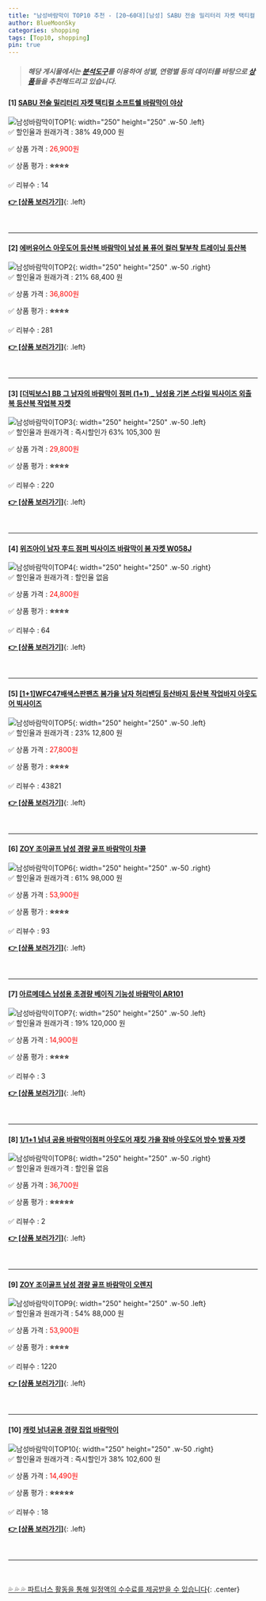 ```yaml
---
title: "남성바람막이 TOP10 추천 - [20~60대][남성] SABU 전술 밀리터리 자켓 택티컬 소프트쉘 바람막이 야상"
author: BlueMoonSky
categories: shopping
tags: [Top10, shopping]
pin: true
---
```


> ##### 해당 게시물에서는 [**분석도구**](https://itemscout.io/)를 이용하여 **성별**, **연령별** 등의 데이터를 바탕으로 [**상품**](https://link.coupang.com/a/baae76)들을 추천해드리고 있습니다.

#### [1] [SABU 전술 밀리터리 자켓 택티컬 소프트쉘 바람막이 야상](https://link.coupang.com/re/AFFSDP?lptag=AF5964186&subid=bluemoonsky6999&pageKey=6785108799&traceid=V0-153&itemId=15969137025&vendorItemId=86839819958)
![남성바람막이TOP1](https://thumbnail10.coupangcdn.com/thumbnails/remote/230x230ex/image/vendor_inventory/94c7/84d4f02a495529fcadb08f75e440aeaaa476236c82976768ea9c1b91dc70.jpg){: width="250" height="250" .w-50 .left}
<br>
✅ 할인율과 원래가격 : 38%  49,000   원

✅ 상품 가격 : <span style="color:red"> 26,900원 </span>

✅ 상품 평가 : **⭐⭐⭐⭐**

✅ 리뷰수 : 14

[**👉  [상품 보러가기]**](https://link.coupang.com/re/AFFSDP?lptag=AF5964186&subid=bluemoonsky6999&pageKey=6785108799&traceid=V0-153&itemId=15969137025&vendorItemId=86839819958){: .left}
<br>
<br>
<br>

***

#### [2] [에버유어스 아웃도어 등산복 바람막이 남성 봄 퓨어 컬러 탈부착 트레이닝 등산복](https://link.coupang.com/re/AFFSDP?lptag=AF5964186&subid=bluemoonsky6999&pageKey=6893013338&traceid=V0-153&itemId=16553780368&vendorItemId=83740136781)
![남성바람막이TOP2](https://thumbnail9.coupangcdn.com/thumbnails/remote/230x230ex/image/vendor_inventory/beb9/86570c3de93c1a7bcadff98f6e199b7bb1275f235056a16c8b81f17747ad.jpg){: width="250" height="250" .w-50 .right}
<br>
✅ 할인율과 원래가격 : 21%  68,400   원

✅ 상품 가격 : <span style="color:red"> 36,800원 </span>

✅ 상품 평가 : **⭐⭐⭐⭐**

✅ 리뷰수 : 281

[**👉  [상품 보러가기]**](https://link.coupang.com/re/AFFSDP?lptag=AF5964186&subid=bluemoonsky6999&pageKey=6893013338&traceid=V0-153&itemId=16553780368&vendorItemId=83740136781){: .left}
<br>
<br>
<br>

***

#### [3] [[더빅보스] BB 그 남자의 바람막이 점퍼 (1+1) _ 남성용 기본 스타일 빅사이즈 외출복 등산복 작업복 자켓](https://link.coupang.com/re/AFFSDP?lptag=AF5964186&subid=bluemoonsky6999&pageKey=6357751058&traceid=V0-153&itemId=13406818528&vendorItemId=80661518328)
![남성바람막이TOP3](https://thumbnail8.coupangcdn.com/thumbnails/remote/230x230ex/image/vendor_inventory/eff0/b007ccbb11164d15636b206df6e474ca62315e91c956cd6ef1aba444e889.jpg){: width="250" height="250" .w-50 .left}
<br>
✅ 할인율과 원래가격 : 즉시할인가 63%  105,300   원

✅ 상품 가격 : <span style="color:red"> 29,800원 </span>

✅ 상품 평가 : **⭐⭐⭐⭐**

✅ 리뷰수 : 220

[**👉  [상품 보러가기]**](https://link.coupang.com/re/AFFSDP?lptag=AF5964186&subid=bluemoonsky6999&pageKey=6357751058&traceid=V0-153&itemId=13406818528&vendorItemId=80661518328){: .left}
<br>
<br>
<br>

***

#### [4] [위즈아이 남자 후드 점퍼 빅사이즈 바람막이 봄 자켓 W058J](https://link.coupang.com/re/AFFSDP?lptag=AF5964186&subid=bluemoonsky6999&pageKey=6073970023&traceid=V0-153&itemId=11226479884&vendorItemId=70560600289)
![남성바람막이TOP4](https://thumbnail8.coupangcdn.com/thumbnails/remote/230x230ex/image/vendor_inventory/faf8/e1605dbd8ff6fb32e30d69c5c54f7fb77a974c79f14aee363294bded693f.jpg){: width="250" height="250" .w-50 .right}
<br>
✅ 할인율과 원래가격 : 할인율 없음

✅ 상품 가격 : <span style="color:red"> 24,800원 </span>

✅ 상품 평가 : **⭐⭐⭐⭐**

✅ 리뷰수 : 64

[**👉  [상품 보러가기]**](https://link.coupang.com/re/AFFSDP?lptag=AF5964186&subid=bluemoonsky6999&pageKey=6073970023&traceid=V0-153&itemId=11226479884&vendorItemId=70560600289){: .left}
<br>
<br>
<br>

***

#### [5] [[1+1]WFC47배색스판팬츠 봄가을 남자 허리밴딩 등산바지 등산복 작업바지 아웃도어 빅사이즈](https://link.coupang.com/re/AFFSDP?lptag=AF5964186&subid=bluemoonsky6999&pageKey=7380627440&traceid=V0-153&itemId=19060023204&vendorItemId=72882008106)
![남성바람막이TOP5](https://thumbnail8.coupangcdn.com/thumbnails/remote/230x230ex/image/vendor_inventory/1a0d/01f9bbf5d5f3b9561d5090c482f687ed6d332814135fa560a2ad91707c0f.jpg){: width="250" height="250" .w-50 .left}
<br>
✅ 할인율과 원래가격 : 23%  12,800   원

✅ 상품 가격 : <span style="color:red"> 27,800원 </span>

✅ 상품 평가 : **⭐⭐⭐⭐**

✅ 리뷰수 : 43821

[**👉  [상품 보러가기]**](https://link.coupang.com/re/AFFSDP?lptag=AF5964186&subid=bluemoonsky6999&pageKey=7380627440&traceid=V0-153&itemId=19060023204&vendorItemId=72882008106){: .left}
<br>
<br>
<br>

***

#### [6] [ZOY 조이골프 남성 경량 골프 바람막이 차콜](https://link.coupang.com/re/AFFSDP?lptag=AF5964186&subid=bluemoonsky6999&pageKey=7189235961&traceid=V0-153&itemId=18147488973&vendorItemId=85972884656)
![남성바람막이TOP6](https://thumbnail6.coupangcdn.com/thumbnails/remote/230x230ex/image/vendor_inventory/52d0/8bfb47bce0f2c060311c4e9c3f470e5092fadca66447679e3f35f08eb827.jpg){: width="250" height="250" .w-50 .right}
<br>
✅ 할인율과 원래가격 : 61%  98,000   원

✅ 상품 가격 : <span style="color:red"> 53,900원 </span>

✅ 상품 평가 : **⭐⭐⭐⭐**

✅ 리뷰수 : 93

[**👉  [상품 보러가기]**](https://link.coupang.com/re/AFFSDP?lptag=AF5964186&subid=bluemoonsky6999&pageKey=7189235961&traceid=V0-153&itemId=18147488973&vendorItemId=85972884656){: .left}
<br>
<br>
<br>

***

#### [7] [아르메데스 남성용 초경량 베이직 기능성 바람막이 AR101](https://link.coupang.com/re/AFFSDP?lptag=AF5964186&subid=bluemoonsky6999&pageKey=1082800745&traceid=V0-153&itemId=2035960290&vendorItemId=70035382828)
![남성바람막이TOP7](https://thumbnail9.coupangcdn.com/thumbnails/remote/230x230ex/image/vendor_inventory/1d0f/12c0ecd369a59627eefd31595aadcb1d8664c86932490f364c4490c881b9.jpg){: width="250" height="250" .w-50 .left}
<br>
✅ 할인율과 원래가격 : 19%  120,000   원

✅ 상품 가격 : <span style="color:red"> 14,900원 </span>

✅ 상품 평가 : **⭐⭐⭐⭐**

✅ 리뷰수 : 3

[**👉  [상품 보러가기]**](https://link.coupang.com/re/AFFSDP?lptag=AF5964186&subid=bluemoonsky6999&pageKey=1082800745&traceid=V0-153&itemId=2035960290&vendorItemId=70035382828){: .left}
<br>
<br>
<br>

***

#### [8] [1/1+1 남녀 공용 바람막이점퍼 아웃도어 재킷 가을 잠바 아웃도어 방수 방풍 자켓](https://link.coupang.com/re/AFFSDP?lptag=AF5964186&subid=bluemoonsky6999&pageKey=7568524026&traceid=V0-153&itemId=19954641680&vendorItemId=87053520928)
![남성바람막이TOP8](https://thumbnail10.coupangcdn.com/thumbnails/remote/230x230ex/image/vendor_inventory/d2e1/9a8c655eb1ee4f49e26105a014ee5d940e3fae8389f4a0eae2b473cd6803.png){: width="250" height="250" .w-50 .right}
<br>
✅ 할인율과 원래가격 : 할인율 없음

✅ 상품 가격 : <span style="color:red"> 36,700원 </span>

✅ 상품 평가 : **⭐⭐⭐⭐⭐**

✅ 리뷰수 : 2

[**👉  [상품 보러가기]**](https://link.coupang.com/re/AFFSDP?lptag=AF5964186&subid=bluemoonsky6999&pageKey=7568524026&traceid=V0-153&itemId=19954641680&vendorItemId=87053520928){: .left}
<br>
<br>
<br>

***

#### [9] [ZOY 조이골프 남성 경량 골프 바람막이 오렌지](https://link.coupang.com/re/AFFSDP?lptag=AF5964186&subid=bluemoonsky6999&pageKey=7189235961&traceid=V0-153&itemId=18147488987&vendorItemId=85305268192)
![남성바람막이TOP9](https://thumbnail8.coupangcdn.com/thumbnails/remote/230x230ex/image/vendor_inventory/75b6/0e7ad8a426653c040cf3741d0a4648ce94b3cdc381f3f60aae09550650a7.jpg){: width="250" height="250" .w-50 .left}
<br>
✅ 할인율과 원래가격 : 54%  88,000   원

✅ 상품 가격 : <span style="color:red"> 53,900원 </span>

✅ 상품 평가 : **⭐⭐⭐⭐**

✅ 리뷰수 : 1220

[**👉  [상품 보러가기]**](https://link.coupang.com/re/AFFSDP?lptag=AF5964186&subid=bluemoonsky6999&pageKey=7189235961&traceid=V0-153&itemId=18147488987&vendorItemId=85305268192){: .left}
<br>
<br>
<br>

***

#### [10] [캐럿 남녀공용 경량 집업 바람막이](https://link.coupang.com/re/AFFSDP?lptag=AF5964186&subid=bluemoonsky6999&pageKey=5717847927&traceid=V0-153&itemId=9554817453&vendorItemId=76839466839)
![남성바람막이TOP10](https://thumbnail8.coupangcdn.com/thumbnails/remote/230x230ex/image/retail/images/2029102910890913-d7374109-e273-4649-9de6-4405c2fe9214.jpg){: width="250" height="250" .w-50 .right}
<br>
✅ 할인율과 원래가격 : 즉시할인가 38%  102,600   원

✅ 상품 가격 : <span style="color:red"> 14,490원 </span>

✅ 상품 평가 : **⭐⭐⭐⭐⭐**

✅ 리뷰수 : 18

[**👉  [상품 보러가기]**](https://link.coupang.com/re/AFFSDP?lptag=AF5964186&subid=bluemoonsky6999&pageKey=5717847927&traceid=V0-153&itemId=9554817453&vendorItemId=76839466839){: .left}
<br>
<br>
<br>

***
<br><br>[💦 💦 💦 파트너스 활동을 통해 일정액의 수수료를 제공받을 수 있습니다](https://link.coupang.com/a/baae76){: .center}